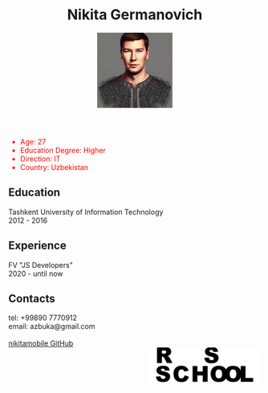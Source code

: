 <html lang="ru">
  <head>
    <meta charset="utf-8">
      </head>
  <body>
     <header> <h1> Nikita Germanovich </h1>
    <img src="ava.jpg" alt="My Ava" width="150">
    </header>
    <main>
    <section> 
      <ul>
        <li style="color:red"> Age: 27 </li>
        <li style="color:red"> Education Degree: Higher </li>
        <li style="color:red"> Direction: IT </li>
        <li style="color:red"> Country: Uzbekistan </li>
      </ul>
    </section>
    <section>
      <h2> Education </h2>
      Tashkent University of Information Technology
      <br> 2012 - 2016 </br>
    </section>
        <section>
      <h2> Experience </h2>
          <span> FV "JS Developers" </span>
          <br> 2020 - until now </br>
    </section>
    <section>
      <h2> Contacts </h2>
          tel: +99890 7770912
      <br> email: azbuka@gmail.com </br>
          </section>
    </main>
    <footer>
    <section>
       <br> <a href="https://github.com/nikitamobile/"> nikitamobile GitHub <a> </br>
         </section>
         <section>
         <img src="rs.png" alt="Italian Trulli" align="right">
              </section>
             </footer>
  </body>
</html>



